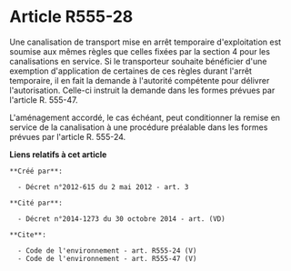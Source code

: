 # Article R555-28

Une canalisation de transport mise en arrêt temporaire d'exploitation est soumise aux mêmes règles que celles fixées par la
section 4 pour les canalisations en service. Si le transporteur souhaite bénéficier d'une exemption d'application de
certaines de ces règles durant l'arrêt temporaire, il en fait la demande à l'autorité compétente pour délivrer
l'autorisation. Celle-ci instruit la demande dans les formes prévues par l'article R. 555-47.

L'aménagement accordé, le cas échéant, peut conditionner la remise en service de la canalisation à une procédure préalable
dans les formes prévues par l'article R. 555-24.

**Liens relatifs à cet article**

	**Créé par**:

	  - Décret n°2012-615 du 2 mai 2012 - art. 3

	**Cité par**:

	  - Décret n°2014-1273 du 30 octobre 2014 - art. (VD)

	**Cite**:

	  - Code de l'environnement - art. R555-24 (V)
	  - Code de l'environnement - art. R555-47 (V)
